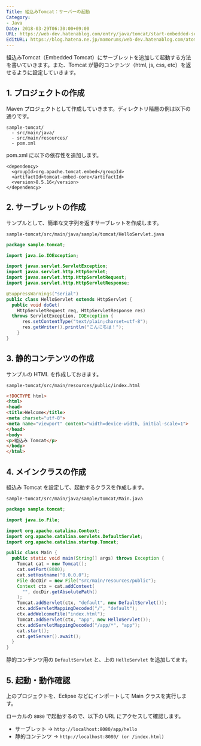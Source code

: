 ```yaml
---
Title: 組込みTomcat：サーバーの起動
Category:
- Java
Date: 2018-03-29T06:30:00+09:00
URL: https://web-dev.hatenablog.com/entry/java/tomcat/start-embedded-server
EditURL: https://blog.hatena.ne.jp/mamorums/web-dev.hatenablog.com/atom/entry/17391345971630173965
---
```


組込みTomcat（Embedded Tomcat）にサーブレットを追加して起動する方法を書いていきます。また、Tomcat が静的コンテンツ（html, js, css, etc）を返せるように設定していきます。


## 1. プロジェクトの作成
Maven プロジェクトとして作成していきます。ディレクトリ階層の例は以下の通りです。

```
sample-tomcat/
  - src/main/java/
  - src/main/resources/
  - pom.xml
```

pom.xml に以下の依存性を追加します。

```
<dependency>
  <groupId>org.apache.tomcat.embed</groupId>
  <artifactId>tomcat-embed-core</artifactId>
  <version>8.5.16</version>
</dependency>
```


## 2. サーブレットの作成
サンプルとして、簡単な文字列を返すサーブレットを作成します。

`sample-tomcat/src/main/java/sample/tomcat/HelloServlet.java`

```java
package sample.tomcat;

import java.io.IOException;

import javax.servlet.ServletException;
import javax.servlet.http.HttpServlet;
import javax.servlet.http.HttpServletRequest;
import javax.servlet.http.HttpServletResponse;

@SuppressWarnings("serial")
public class HelloServlet extends HttpServlet {
  public void doGet(
    HttpServletRequest req, HttpServletResponse res)
  throws ServletException, IOException {
      res.setContentType("text/plain;charset=utf-8");
      res.getWriter().println("こんにちは！");
    }
}
```


## 3. 静的コンテンツの作成
サンプルの HTML を作成しておきます。

`sample-tomcat/src/main/resources/public/index.html`

```html
<!DOCTYPE html>
<html>
<head>
<title>Welcome</title>
<meta charset="utf-8">
<meta name="viewport" content="width=device-width, initial-scale=1">
</head>
<body>
<p>組込み Tomcat</p>
</body>
</html>
```


## 4. メインクラスの作成
組込み Tomcat を設定して、起動するクラスを作成します。

`sample-tomcat/src/main/java/sample/tomcat/Main.java`

```java
package sample.tomcat;

import java.io.File;

import org.apache.catalina.Context;
import org.apache.catalina.servlets.DefaultServlet;
import org.apache.catalina.startup.Tomcat;

public class Main {
  public static void main(String[] args) throws Exception {
    Tomcat cat = new Tomcat();
    cat.setPort(8080);
    cat.setHostname("0.0.0.0");
    File docDir = new File("src/main/resources/public");
    Context ctx = cat.addContext(
      "", docDir.getAbsolutePath()
    );
    Tomcat.addServlet(ctx, "default", new DefaultServlet());
    ctx.addServletMappingDecoded("/", "default");
    ctx.addWelcomeFile("index.html");
    Tomcat.addServlet(ctx, "app", new HelloServlet());
    ctx.addServletMappingDecoded("/app/*", "app");
    cat.start();
    cat.getServer().await();
  }
}
```

静的コンテンツ用の `DefaultServlet` と、上の `HelloServlet` を追加してます。


## 5. 起動・動作確認
上のプロジェクトを、Eclipse などにインポートして Main クラスを実行します。

ローカルの `8080` で起動するので、以下の URL にアクセスして確認します。

- サーブレット -> `http://localhost:8080/app/hello`
- 静的コンテンツ -> `http://localhost:8080/ (or /index.html)`

